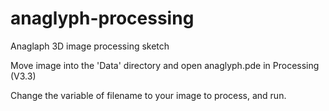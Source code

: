 # anaglyph-processing
Anaglaph 3D image processing sketch

Move image into the 'Data' directory and open anaglyph.pde in Processing (V3.3)

Change the variable of filename to your image to process, and run.
